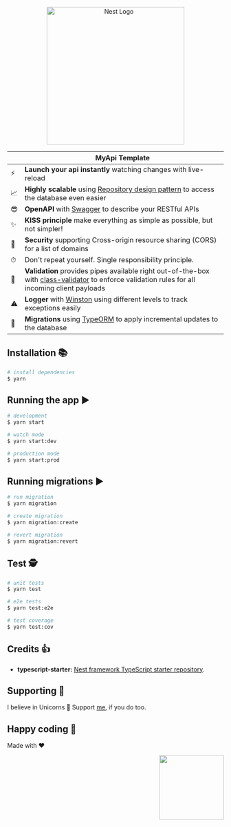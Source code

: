 <p align="center">
  <a href="http://nestjs.com/" target="blank"><img src="https://nestjs.com/img/logo_text.svg" width="320" alt="Nest Logo" /></a>
</p>

|   | MyApi Template |
| - | ------------ |
| ⚡️ | **Launch your api instantly** watching changes with live-reload |
| 📈 | **Highly scalable** using [Repository design pattern](https://docs.nestjs.com/techniques/database#repository-pattern) to access the database even easier |
| 😎 | **OpenAPI** with [Swagger](https://docs.nestjs.com/openapi/introduction) to describe your RESTful APIs |
| ✨ | **KISS principle** make everything as simple as possible, but not simpler! |
| 📱 | **Security** supporting Cross-origin resource sharing (CORS) for a list of domains |
| ⏱ | Don't repeat yourself. Single responsibility principle. |
| 🔗 | **Validation** provides pipes available right out-of-the-box with [class-validator](https://github.com/typestack/class-validator) to enforce validation rules for all incoming client payloads |
| ⚠️ | **Logger** with [Winston](https://github.com/winstonjs/winston) using different levels to track exceptions easily |
| 🔄 | **Migrations** using [TypeORM](https://github.com/typeorm/typeorm) to apply incremental updates to the database |

## Installation 📚

```bash
# install dependencies
$ yarn
```

## Running the app ▶

```bash
# development
$ yarn start

# watch mode
$ yarn start:dev

# production mode
$ yarn start:prod
```

## Running migrations ▶

```bash
# run migration
$ yarn migration

# create migration
$ yarn migration:create

# revert migration
$ yarn migration:revert
```

## Test 🕵️

```bash
# unit tests
$ yarn test

# e2e tests
$ yarn test:e2e

# test coverage
$ yarn test:cov
```

## Credits 👍
* **typescript-starter:** [Nest framework TypeScript starter repository](https://github.com/nestjs/typescript-starter).

## Supporting 🍻
I believe in Unicorns 🦄
Support [me](http://www.paypal.me/jdnichollsc/2), if you do too.

## Happy coding 💯
Made with ❤️

<img width="150px" src="https://avatars0.githubusercontent.com/u/28855608?s=200&v=4" align="right">
